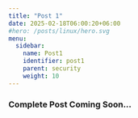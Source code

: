 ```yaml
---
title: "Post 1"
date: 2025-02-18T06:00:20+06:00
#hero: /posts/linux/hero.svg
menu:
  sidebar:
    name: Post1
    identifier: post1
    parent: security
    weight: 10
---
```

### Complete Post Coming Soon...